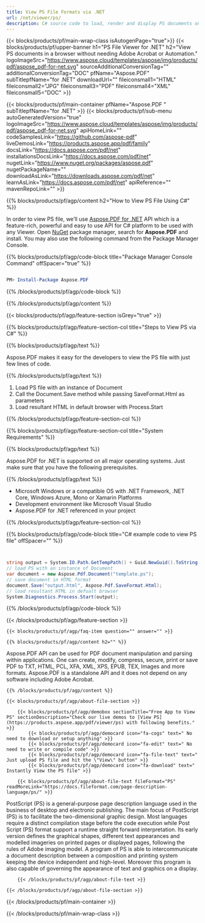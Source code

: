 ```yaml
---
title: View PS File Formats via .NET
url: /net/viewer/ps/
description: C# source code to load, render and display PS documents on .NET Framework, .NET Core, Windows Azure, Mono or Xamarin Platforms.
---
```


{{< blocks/products/pf/main-wrap-class isAutogenPage="true">}}
{{< blocks/products/pf/upper-banner h1="PS File Viewer for .NET" h2="View PS documents in a browser without needing Adobe Acrobat or Automation." logoImageSrc="https://www.aspose.cloud/templates/aspose/img/products/pdf/aspose_pdf-for-net.svg" sourceAdditionalConversionTag="" additionalConversionTag="DOC" pfName="Aspose.PDF" subTitlepfName="for .NET" downloadUrl="" fileiconsmall1="HTML" fileiconsmall2="JPG" fileiconsmall3="PDF" fileiconsmall4="XML" fileiconsmall5="DOC" >}}

{{< blocks/products/pf/main-container pfName="Aspose.PDF " subTitlepfName="for .NET" >}}
{{< blocks/products/pf/sub-menu autoGeneratedVersion="true" logoImageSrc="https://www.aspose.cloud/templates/aspose/img/products/pdf/aspose_pdf-for-net.svg" apiHomeLink="" codeSamplesLink="https://github.com/aspose-pdf" liveDemosLink="https://products.aspose.app/pdf/family" docsLink="https://docs.aspose.com/pdf/net" installationsDocsLink="https://docs.aspose.com/pdf/net" nugetLink="https://www.nuget.org/packages/aspose.pdf" nugetPackageName="" downloadAsLink="https://downloads.aspose.com/pdf/net" learnAsLink="https://docs.aspose.com/pdf/net" apiReference="" mavenRepoLink="" >}}

{{% blocks/products/pf/agp/content h2="How to View PS File Using C#" %}}

In order to view PS file, we’ll use <a href="https://products.aspose.com/pdf/net">Aspose.PDF for .NET</a> API which is a feature-rich, powerful and easy to use API for C# platform to be used with any Viewer. Open <a href="https://www.nuget.org/packages/aspose.pdf">NuGet</a> package manager, search for <b>Aspose.PDF</b> and install. You may also use the following command from the Package Manager Console.

{{% blocks/products/pf/agp/code-block title="Package Manager Console Command" offSpacer="true" %}}

```powershell

PM> Install-Package Aspose.PDF

```

{{% /blocks/products/pf/agp/code-block %}}

{{% /blocks/products/pf/agp/content %}}

{{< blocks/products/pf/agp/feature-section isGrey="true" >}}

{{% blocks/products/pf/agp/feature-section-col title="Steps to View PS via C#" %}}

{{% blocks/products/pf/agp/text %}}

 Aspose.PDF makes it easy for the developers to view the PS file with just few lines of code.

{{% /blocks/products/pf/agp/text %}}

1. Load PS file with an instance of Document
1. Call the Document.Save method while passing SaveFormat.Html as parameters
1. Load resultant HTML in default browser with Process.Start


{{% /blocks/products/pf/agp/feature-section-col %}}

{{% blocks/products/pf/agp/feature-section-col title="System Requirements" %}}

{{% blocks/products/pf/agp/text %}}

 Aspose.PDF for .NET is supported on all major operating systems. Just make sure that you have the following prerequisites.

{{% /blocks/products/pf/agp/text %}}

- Microsoft Windows or a compatible OS with .NET Framework, .NET Core, Windows Azure, Mono or Xamarin Platforms
- Development environment like Microsoft Visual Studio
- Aspose.PDF for .NET referenced in your project

{{% /blocks/products/pf/agp/feature-section-col %}}

{{% blocks/products/pf/agp/code-block title="C# example code to view PS file" offSpacer="" %}}

```cs


string output = System.IO.Path.GetTempPath() + Guid.NewGuid().ToString() + ".html";
// load PS with an instance of Document
var document = new Aspose.Pdf.Document("template.ps");
// save document in HTML format
document.Save("output.html", Aspose.Pdf.SaveFormat.Html);
// load resultant HTML in defualt browser
System.Diagnostics.Process.Start(output);

```

{{% /blocks/products/pf/agp/code-block %}}

{{< /blocks/products/pf/agp/feature-section >}}

    {{< blocks/products/pf/agp/faq-item question="" answer="" >}}


<!-- aboutfile Starts -->

    {{% blocks/products/pf/agp/content h2="" %}}

Aspose.PDF API can be used for PDF document manipulation and parsing within applications. One can create, modify, compress, secure, print or save PDF to TXT, HTML, PCL, XFA, XML, XPS, EPUB, TEX, Images and more formats. Aspose.PDF is a standalone API and it does not depend on any software including Adobe Acrobat. ‎ ‎



    {{% /blocks/products/pf/agp/content %}}

    {{< blocks/products/pf/agp/about-file-section >}}

        {{< blocks/products/pf/agp/demobox sectionTitle="Free App to View PS" sectionDescription="Check our live demos to [View PS](https://products.aspose.app/pdf/viewer/ps) with following benefits." >}}
            {{< blocks/products/pf/agp/democard icon="fa-cogs" text=" No need to download or setup anything" >}}
            {{< blocks/products/pf/agp/democard icon="fa-edit" text=" No need to write or compile code" >}}
            {{< blocks/products/pf/agp/democard icon="fa-file-text" text=" Just upload PS file and hit the \"View\" button" >}}
            {{< blocks/products/pf/agp/democard icon="fa-download" text=" Instantly View the PS file" >}}

        {{< blocks/products/pf/agp/about-file-text fileFormat="PS" readMoreLink="https://docs.fileformat.com/page-description-language/ps/" >}}
PostScript (PS) is a general-purpose page description language used in the business of desktop and electronic publishing. The main focus of PostScript (PS) is to facilitate the two-dimensional graphic design. Most languages require a distinct compilation stage before the code execution while Post Script (PS) format support a runtime straight forward interpretation. Its early version defines the graphical shapes, different text appearances and modelled imageries on printed pages or displayed pages, following the rules of Adobe imaging model. A program of PS is able to intercommunicate a document description between a composition and printing system keeping the device independent and high-level. Moreover this program is also capable of governing the appearance of text and graphics on a display.

        {{< /blocks/products/pf/agp/about-file-text >}}

    {{< /blocks/products/pf/agp/about-file-section >}}

<!-- aboutfile Ends -->



{{< /blocks/products/pf/main-container >}}

{{< /blocks/products/pf/main-wrap-class >}}